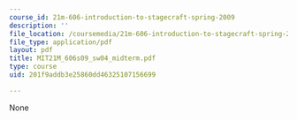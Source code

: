 ```yaml
---
course_id: 21m-606-introduction-to-stagecraft-spring-2009
description: ''
file_location: /coursemedia/21m-606-introduction-to-stagecraft-spring-2009/201f9addb3e25860dd46325107156699_MIT21M_606s09_sw04_midterm.pdf
file_type: application/pdf
layout: pdf
title: MIT21M_606s09_sw04_midterm.pdf
type: course
uid: 201f9addb3e25860dd46325107156699

---
```

None